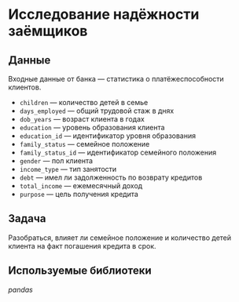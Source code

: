 # Исследование надёжности заёмщиков


## Данные

Входные данные от банка — статистика о платёжеспособности клиентов.
* `children` — количество детей в семье
* `days_employed` — общий трудовой стаж в днях
* `dob_years` — возраст клиента в годах
* `education` — уровень образования клиента
* `education_id` — идентификатор уровня образования
* `family_status` — семейное положение
* `family_status_id` — идентификатор семейного положения
* `gender` — пол клиента
* `income_type` — тип занятости
* `debt` — имел ли задолженность по возврату кредитов
* `total_income` — ежемесячный доход
* `purpose` — цель получения кредита

## Задача

Разобраться, влияет ли семейное положение и количество детей клиента на факт погашения кредита в срок.   

## Используемые библиотеки
*pandas*
